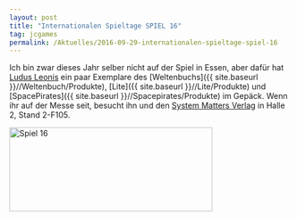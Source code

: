 ```yaml
---
layout: post
title: "Internationalen Spieltage SPIEL 16"
tag: jcgames
permalink: /Aktuelles/2016-09-29-internationalen-spieltage-spiel-16
---
```


Ich bin zwar dieses Jahr selber nicht auf der Spiel in Essen, aber dafür hat [Ludus Leonis](http://ludus-leonis.com/blog/2016/09/29/ludus-leonis-auf-der-spiel16/) ein paar Exemplare des [Weltenbuchs]({{ site.baseurl }}//Weltenbuch/Produkte), [Lite]({{ site.baseurl }}//Lite/Produkte) und [SpacePirates]({{ site.baseurl }}//Spacepirates/Produkte) im Gepäck. Wenn ihr auf der Messe seit, besucht ihn und den [System Matters Verlag](https://www.system-matters.de/) in Halle 2, Stand 2-F105.

<img alt="Spiel 16" height="151" src="{{ site.baseurl }}/assets/pics/jcgames/gallery/diverse/org/spiel16.png" width="363"/>


